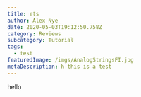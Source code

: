 ```yaml
---
title: ets
author: Alex Nye
date: 2020-05-03T19:12:50.758Z
category: Reviews
subcategory: Tutorial
tags:
  - test
featuredImage: /imgs/AnalogStringsFI.jpg
metaDescription: h this is a test
---
```

hello